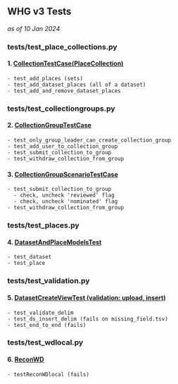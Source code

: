 ## WHG v3 Tests 
_as of 10 Jan 2024_

### tests/test_place_collections.py
#### 1. [CollectionTestCase(PlaceCollection)](tests/test_place_collections.py)
    
    - test_add_places (sets)
    - test_add_dataset_places (all of a dataset)
    - test_add_and_remove_dataset_places

### tests/test_collectiongroups.py
#### 2. [CollectionGroupTestCase](tests/test_collectiongroups.py)
    - test_only_group_leader_can_create_collection_group
    - test_add_user_to_collection_group
    - test_submit_collection_to_group
    - test_withdraw_collection_from_group

#### 3. [CollectionGroupScenarioTestCase](tests/test_collectiongroups.py)
    - test_submit_collection_to_group
      - check, uncheck 'reviewed' flag
      - check, uncheck 'nominated' flag
    - test_withdraw_collection_from_group

### tests/test_places.py
#### 4. [DatasetAndPlaceModelsTest](tests/test_places.py)
    - test_dataset
    - test_place

### tests/test_validation.py
#### 5. [DatasetCreateViewTest (validation: upload, insert)](tests/test_validation.py)
    - test_validate_delim
    - test_ds_insert_delim (fails on missing_field.tsv)
    - test_end_to_end (fails)

### tests/test_wdlocal.py
#### 6. [ReconWD](tests/test_wdlocal.py)
    - testReconWDlocal (fails)




